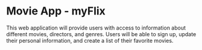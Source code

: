 # Movie App - myFlix

This web application will provide users with access to information about different
        movies, directors, and genres. Users will be able to sign up, update their
        personal information, and create a list of their favorite movies.